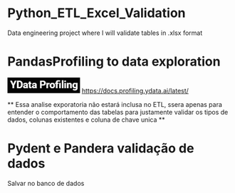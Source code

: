# Python_ETL_Excel_Validation
Data engineering project where I will validate tables in .xlsx format



# PandasProfiling to data exploration
![alt text](image.png)
https://docs.profiling.ydata.ai/latest/

** Essa analise exporatoria não estará inclusa no ETL, ssera apenas para entender o comportamento das tabelas para justamente validar os tipos de dados, colunas existentes e coluna de chave unica **

# Pydent e Pandera validação de dados

Salvar no banco de dados
